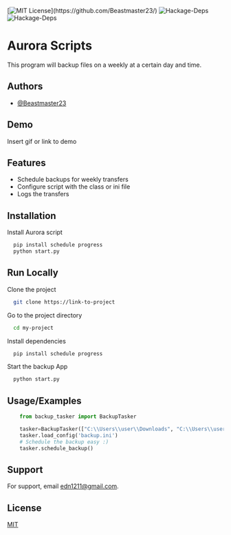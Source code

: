 [![MIT License](https://img.shields.io/apm/l/atomic-design-ui.svg?)](https://github.com/Beastmaster23/)
![Hackage-Deps](https://img.shields.io/hackage-deps/v/schedule?label=schedule)
![Hackage-Deps](https://img.shields.io/hackage-deps/v/progress?label=progress)
# Aurora Scripts

This program will backup files on a weekly at a certain day and time.


## Authors

- [@Beastmaster23](https://github.com/Beastmaster23)


## Demo

Insert gif or link to demo


## Features

- Schedule backups for weekly transfers
- Configure script with the class or ini file
- Logs the transfers


## Installation

Install Aurora script

```bash
  pip install schedule progress
  python start.py
```
    
## Run Locally

Clone the project

```bash
  git clone https://link-to-project
```

Go to the project directory

```bash
  cd my-project
```

Install dependencies

```bash
  pip install schedule progress
```

Start the backup App

```bash
  python start.py
```


## Usage/Examples

```Python
    from backup_tasker import BackupTasker

    tasker=BackupTasker(["C:\\Users\\user\\Downloads", "C:\\Users\\user\\Desktop"], ["C:\\Users\\user\\backup"], 0)
    tasker.load_config('backup.ini')
    # Schedule the backup easy :)
    tasker.schedule_backup()
```


## Support

For support, email edn1211@gmail.com.


## License

[MIT](https://choosealicense.com/licenses/mit/)

